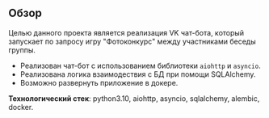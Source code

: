 Обзор
-----

Целью данного проекта является реализация VK чат-бота, который запускает по запросу игру "Фотоконкурс" между участниками беседы группы.  
 - Реализован чат-бот с использованием библиотеки ``aiohttp`` и ``asyncio``.
 - Реализована логика взаимодествия с БД при помощи SQLAlchemy.
 - Возможно развернуть приложение в докере.

**Технологический стек**: python3.10, aiohttp, asyncio, sqlalchemy, alembic, docker.